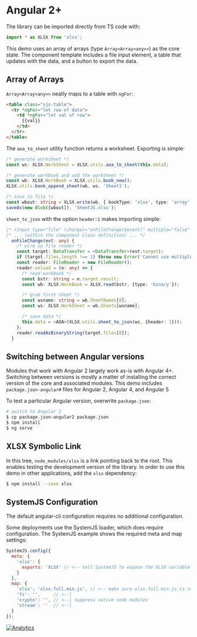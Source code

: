 # Angular 2+

The library can be imported directly from TS code with:

```typescript
import * as XLSX from 'xlsx';
```

This demo uses an array of arrays (type `Array<Array<any>>`) as the core state.
The component template includes a file input element, a table that updates with
the data, and a button to export the data.

## Array of Arrays

`Array<Array<any>>` neatly maps to a table with `ngFor`:

```html
<table class="sjs-table">
  <tr *ngFor="let row of data">
    <td *ngFor="let val of row">
      {{val}}
    </td>
  </tr>
</table>
```

The `aoa_to_sheet` utility function returns a worksheet.  Exporting is simple:

```typescript
/* generate worksheet */
const ws: XLSX.WorkSheet = XLSX.utils.aoa_to_sheet(this.data);

/* generate workbook and add the worksheet */
const wb: XLSX.WorkBook = XLSX.utils.book_new();
XLSX.utils.book_append_sheet(wb, ws, 'Sheet1');

/* save to file */
const wbout: string = XLSX.write(wb, { bookType: 'xlsx', type: 'array' });
saveAs(new Blob([wbout]), 'SheetJS.xlsx');
```

`sheet_to_json` with the option `header:1` makes importing simple:

```typescript
/* <input type="file" (change)="onFileChange($event)" multiple="false" /> */
/* ... (within the component class definition) ... */
  onFileChange(evt: any) {
    /* wire up file reader */
    const target: DataTransfer = <DataTransfer>(evt.target);
    if (target.files.length !== 1) throw new Error('Cannot use multiple files');
    const reader: FileReader = new FileReader();
    reader.onload = (e: any) => {
      /* read workbook */
      const bstr: string = e.target.result;
      const wb: XLSX.WorkBook = XLSX.read(bstr, {type: 'binary'});

      /* grab first sheet */
      const wsname: string = wb.SheetNames[0];
      const ws: XLSX.WorkSheet = wb.Sheets[wsname];

      /* save data */
      this.data = <AOA>(XLSX.utils.sheet_to_json(ws, {header: 1}));
    };
    reader.readAsBinaryString(target.files[0]);
  }
```

## Switching between Angular versions

Modules that work with Angular 2 largely work as-is with Angular 4+.  Switching
between versions is mostly a matter of installing the correct version of the
core and associated modules.  This demo includes `package.json-angular#` files
for Angular 2, Angular 4, and Angular 5

To test a particular Angular version, overwrite `package.json`:

```bash
# switch to Angular 2
$ cp package.json-angular2 package.json
$ npm install
$ ng serve
```

## XLSX Symbolic Link

In this tree, `node_modules/xlsx` is a link pointing back to the root.  This
enables testing the development version of the library.  In order to use this
demo in other applications, add the `xlsx` dependency:

```bash
$ npm install --save xlsx
```

## SystemJS Configuration

The default angular-cli configuration requires no additional configuration.

Some deployments use the SystemJS loader, which does require configuration.  The
SystemJS example shows the required meta and map settings:

```js
SystemJS.config({
  meta: {
    'xlsx': {
      exports: 'XLSX' // <-- tell SystemJS to expose the XLSX variable
    }
  },
  map: {
    'xlsx': 'xlsx.full.min.js', // <-- make sure xlsx.full.min.js is in same dir
    'fs': '',     // <--|
    'crypto': '', // <--| suppress native node modules
    'stream': ''  // <--|
  }
});
```

[![Analytics](https://ga-beacon.appspot.com/UA-36810333-1/SheetJS/js-xlsx?pixel)](https://github.com/SheetJS/js-xlsx)
